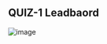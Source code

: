 ## QUIZ-1 Leadbaord

![image](https://github.com/user-attachments/assets/c09caeef-b7a4-4a84-b4b9-2eb5e620fdc3)


